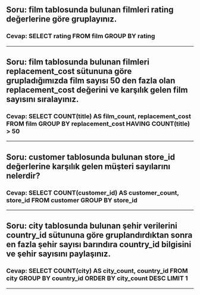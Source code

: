## Soru: film tablosunda bulunan filmleri rating değerlerine göre gruplayınız.
### Cevap: SELECT rating FROM film GROUP BY rating
<hr/>

## Soru: film tablosunda bulunan filmleri replacement_cost sütununa göre grupladığımızda film sayısı 50 den fazla olan replacement_cost değerini ve karşılık gelen film sayısını sıralayınız.
### Cevap: SELECT COUNT(title) AS film_count, replacement_cost FROM film GROUP BY replacement_cost HAVING COUNT(title) > 50
<hr/>

## Soru: customer tablosunda bulunan store_id değerlerine karşılık gelen müşteri sayılarını nelerdir?
### Cevap: SELECT COUNT(customer_id) AS customer_count, store_id FROM customer GROUP BY store_id
<hr/>

## Soru: city tablosunda bulunan şehir verilerini country_id sütununa göre gruplandırdıktan sonra en fazla şehir sayısı barındıra country_id bilgisini ve şehir sayısını paylaşınız.
### Cevap: SELECT COUNT(city) AS city_count, country_id FROM city GROUP BY country_id ORDER BY city_count DESC LIMIT 1
<hr/>

